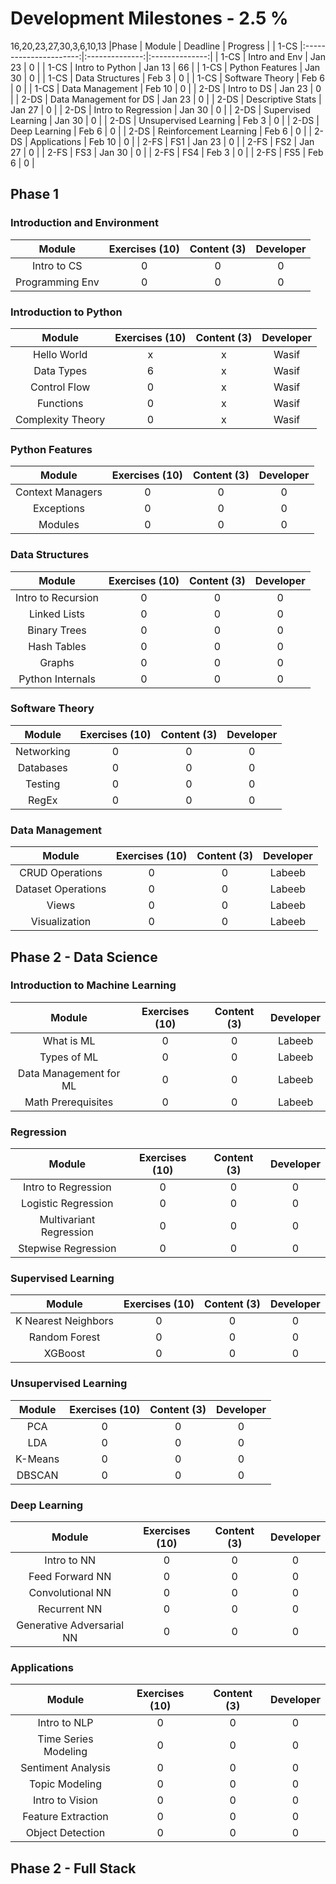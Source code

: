 # Development Milestones - 2.5 %

16,20,23,27,30,3,6,10,13
|Phase |    Module              | Deadline       | Progress       | 
| 1-CS |:----------------------:|:--------------:|:--------------:|
| 1-CS | Intro and Env          | Jan 23         | 0              |
| 1-CS | Intro to Python        | Jan 13         | 66             |
| 1-CS | Python Features        | Jan 30         | 0              |
| 1-CS | Data Structures        | Feb 3          | 0              |
| 1-CS | Software Theory        | Feb 6          | 0              |
| 1-CS | Data Management        | Feb 10         | 0              |
| 2-DS | Intro to DS            | Jan 23         | 0              |
| 2-DS | Data Management for DS | Jan 23         | 0              |
| 2-DS | Descriptive Stats      | Jan 27         | 0              |
| 2-DS | Intro to Regression    | Jan 30         | 0              |
| 2-DS | Supervised Learning    | Jan 30         | 0              |
| 2-DS | Unsupervised Learning  | Feb 3          | 0              |
| 2-DS | Deep Learning          | Feb 6          | 0              |
| 2-DS | Reinforcement Learning | Feb 6          | 0              |
| 2-DS | Applications           | Feb 10         | 0              |
| 2-FS | FS1                    | Jan 23         | 0              |
| 2-FS | FS2                    | Jan 27         | 0              |
| 2-FS | FS3                    | Jan 30         | 0              |
| 2-FS | FS4                    | Feb 3          | 0              |
| 2-FS | FS5                    | Feb 6          | 0              |

## Phase 1

### Introduction and Environment

|    Module         | Exercises (10) |  Content (3)  | Developer |
|:-----------------:|:--------------:|:-------------:|:---------:|
| Intro to CS       | 0              | 0             | 0         |
| Programming Env   | 0              | 0             | 0         |

### Introduction to Python

|    Module         | Exercises (10) |  Content (3)  | Developer |
|:-----------------:|:--------------:|:-------------:|:---------:|
| Hello World       | x              | x             | Wasif     |
| Data Types        | 6              | x             | Wasif     |
| Control Flow      | 0              | x             | Wasif     |
| Functions         | 0              | x             | Wasif     |
| Complexity Theory | 0              | x             | Wasif     |

### Python Features

|    Module         | Exercises (10) |  Content (3)  | Developer |
|:-----------------:|:--------------:|:-------------:|:---------:|
| Context Managers  | 0              | 0             | 0         |
| Exceptions        | 0              | 0             | 0         |
| Modules           | 0              | 0             | 0         |

### Data Structures

|    Module          | Exercises (10) |  Content (3)  | Developer |
|:------------------:|:--------------:|:-------------:|:---------:|
| Intro to Recursion | 0              | 0             | 0         |
| Linked Lists       | 0              | 0             | 0         |
| Binary Trees       | 0              | 0             | 0         |
| Hash Tables        | 0              | 0             | 0         |
| Graphs             | 0              | 0             | 0         |
| Python Internals   | 0              | 0             | 0         |

### Software Theory

|    Module         | Exercises (10) |  Content (3)  | Developer |
|:-----------------:|:--------------:|:-------------:|:---------:|
| Networking        | 0              | 0             | 0         |
| Databases         | 0              | 0             | 0         |
| Testing           | 0              | 0             | 0         |
| RegEx             | 0              | 0             | 0         |


### Data Management

|    Module          | Exercises (10) |  Content (3)  | Developer |
|:------------------:|:--------------:|:-------------:|:---------:|
| CRUD Operations    | 0              | 0             | Labeeb    |
| Dataset Operations | 0              | 0             | Labeeb    |
| Views              | 0              | 0             | Labeeb    |
| Visualization      | 0              | 0             | Labeeb    |

## Phase 2 - Data Science

### Introduction to Machine Learning

|    Module              | Exercises (10) |  Content (3)  | Developer |
|:----------------------:|:--------------:|:-------------:|:---------:|
| What is ML             | 0              | 0             | Labeeb    |
| Types of ML            | 0              | 0             | Labeeb    |
| Data Management for ML | 0              | 0             | Labeeb    |
| Math Prerequisites     | 0              | 0             | Labeeb    |

### Regression

|    Module               | Exercises (10) |  Content (3)  | Developer |
|:-----------------------:|:--------------:|:-------------:|:---------:|
| Intro to Regression     | 0              | 0             | 0         |
| Logistic Regression     | 0              | 0             | 0         |
| Multivariant Regression | 0              | 0             | 0         |
| Stepwise Regression     | 0              | 0             | 0         |

### Supervised Learning

|    Module               | Exercises (10) |  Content (3)  | Developer |
|:-----------------------:|:--------------:|:-------------:|:---------:|
| K Nearest Neighbors     | 0              | 0             | 0         |
| Random Forest           | 0              | 0             | 0         |
| XGBoost                 | 0              | 0             | 0         |
  
### Unsupervised Learning

|    Module | Exercises (10) |  Content (3)  | Developer |
|:---------:|:--------------:|:-------------:|:---------:|
| PCA       | 0              | 0             | 0         |
| LDA       | 0              | 0             | 0         |
| K-Means   | 0              | 0             | 0         |
| DBSCAN    | 0              | 0             | 0         |

### Deep Learning

|    Module                 | Exercises (10) |  Content (3)  | Developer |
|:-------------------------:|:--------------:|:-------------:|:---------:|
| Intro to NN               | 0              | 0             | 0         |
| Feed Forward NN           | 0              | 0             | 0         |
| Convolutional NN          | 0              | 0             | 0         |
| Recurrent NN              | 0              | 0             | 0         |
| Generative Adversarial NN | 0              | 0             | 0         |

### Applications

|    Module            | Exercises (10) |  Content (3)  | Developer |
|:--------------------:|:--------------:|:-------------:|:---------:|
| Intro to NLP         | 0              | 0             | 0         |
| Time Series Modeling | 0              | 0             | 0         |
| Sentiment Analysis   | 0              | 0             | 0         |
| Topic Modeling       | 0              | 0             | 0         |
| Intro to Vision      | 0              | 0             | 0         |
| Feature Extraction   | 0              | 0             | 0         |
| Object Detection     | 0              | 0             | 0         |

## Phase 2 - Full Stack

